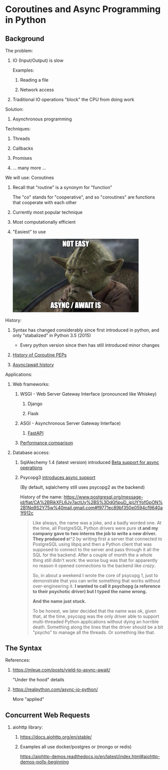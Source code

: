 # Coroutines and Async Programming in Python

## Background

The problem:

1. IO (Input/Output) is slow

    Examples:

    1. Reading a file

    1. Network access

1. Traditional IO operations "block" the CPU from doing work

Solution:

1. Asynchronous programming

Techniques:

1. Threads

1. Callbacks

1. Promises

1. ... many more ...

We will use: Coroutines

1. Recall that "routine" is a synonym for "function"

    The "co" stands for "cooperative", and so "coroutines" are functions that cooperate with each other

1. Currently most popular technique

1. Most computationally efficient

1. "Easiest" to use

    <img src=yoda.jpeg width=400px />

History:

1. Syntax has changed considerably since first introduced in python,
    and only "stabalized" in Python 3.5 (2015)

    - Every python version since then has still introduced minor changes

1. [History of Coroutine PEPs](https://en.wikipedia.org/wiki/Coroutine#Python)

1. [Async/await history](https://en.wikipedia.org/wiki/Async/await#History)

<!--
[PEP 342 - Coroutines via Enhanced Generators](https://peps.python.org/pep-0342/)

[PEP 492 – Coroutines with async and await syntax](https://peps.python.org/pep-0492/)
-->

<!--
Python keywords:

1. `async`

1. `async with`

1. `async for`

1. `await`
-->

Applications:

1. Web frameworks:

    1. WSGI - Web Server Gateway Interface (pronounced like Whiskey)

        1. Django

        1. Flask

    1. ASGI - Asynchronous Server Gateway Interface)
        
        1. [FastAPI](https://fastapi.tiangolo.com/)

    1. [Performance comparison](https://www.techempower.com/benchmarks/#section=test&runid=a979de55-980d-4721-a46f-77298b3f3923&hw=ph&test=plaintext&l=v2qiv3-e7&a=2&f=zik0zj-qmx0qn-zhxjwf-zik0zi-zik0zj-zik0zj-zik0zj-zik0zj-zik0zj-zik0zj-zik0zj-1kv)

1. Database access:

    1. SqlAlechemy 1.4 (latest version) introduced [Beta support for async operations](https://docs.sqlalchemy.org/en/14/orm/extensions/asyncio.html)

    1. Psycopg3 [introduces async support](https://www.psycopg.org/psycopg3/docs/advanced/async.html#async)

        (By default, sqlalchemy still uses psycopg2 as the backend)

        History of the name: <https://www.postgresql.org/message-id/flat/CA%2BRjkXFL6Jy7actUy%2BS%3DdGfjpuD_jpUYYofGpON%2B1Nq9S2Y75w%40mail.gmail.com#f9771ec89bf350e0594cf9640a1f912c>

        > Like always, the name was a joke, and a badly worded one. At the time, all PostgreSQL Python drivers were pure s**t and my company gave to two interns the job to write a new driver. They produced s**t^2 by writing first a server that connected to PostgreSQL using libpq and then a Python client that was supposed to connect to the server and pass through it all the SQL for the backend. After a couple of month the a whole thing still didn't work: the worse bug was that for apparently no reason it opened connections to the backend like _crazy_.
        >
        > So, in about a weekend I wrote the core of psycopg 1, just to demonstrate that you can write something that works without over-engineering it. **I wanted to call it psychopg (a reference to their psychotic driver) but I typed the name wrong.**
        >
        > **And the name just stuck.**
        >
        > To be honest, we later decided that the name was ok, given that, at the time, psycopg was the only driver able to support multi-threaded Python applications without dying an horrible death. Something along the lines that the driver should be a bit "psycho" to manage all the threads. Or something like that.

## The Syntax

References:

1. <https://mleue.com/posts/yield-to-async-await/>

    "Under the hood" details

1. <https://realpython.com/async-io-python/>

    More "applied"

## Concurrent Web Requests

1. aiohttp library: 

    1. <https://docs.aiohttp.org/en/stable/>

    1. Examples all use docker/postgres or (mongo or redis)

        <https://aiohttp-demos.readthedocs.io/en/latest/index.html#aiohttp-demos-polls-beginning>
